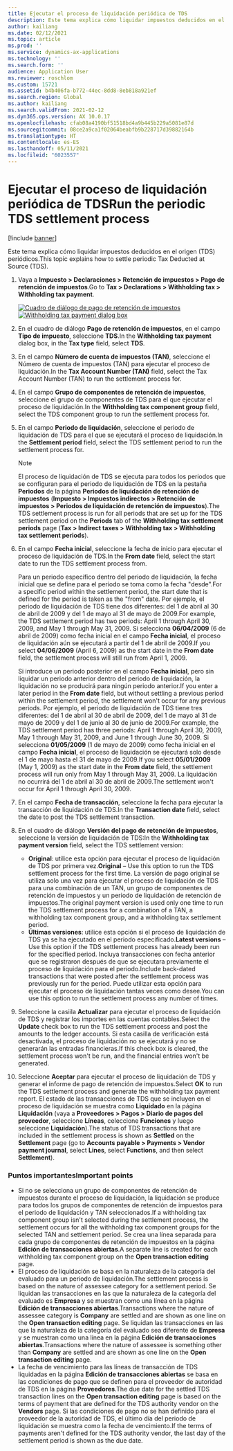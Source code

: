 ```yaml
---
title: Ejecutar el proceso de liquidación periódica de TDS
description: Este tema explica cómo liquidar impuestos deducidos en el origen (TDS) periódicos.
author: kailiang
ms.date: 02/12/2021
ms.topic: article
ms.prod: ''
ms.service: dynamics-ax-applications
ms.technology: ''
ms.search.form: ''
audience: Application User
ms.reviewer: roschlom
ms.custom: 15721
ms.assetid: b4b406fa-b772-44ec-8dd8-8eb818a921ef
ms.search.region: Global
ms.author: kailiang
ms.search.validFrom: 2021-02-12
ms.dyn365.ops.version: AX 10.0.17
ms.openlocfilehash: cfab08a4190bf51518bd4a9b445b229a5081e87d
ms.sourcegitcommit: 08ce2a9ca1f02064beabfb9b228717d39882164b
ms.translationtype: HT
ms.contentlocale: es-ES
ms.lasthandoff: 05/11/2021
ms.locfileid: "6023557"
---
```

# <a name="run-the-periodic-tds-settlement-process"></a><span data-ttu-id="28767-103">Ejecutar el proceso de liquidación periódica de TDS</span><span class="sxs-lookup"><span data-stu-id="28767-103">Run the periodic TDS settlement process</span></span>

[!include [banner](../includes/banner.md)]

<span data-ttu-id="28767-104">Este tema explica cómo liquidar impuestos deducidos en el origen (TDS) periódicos.</span><span class="sxs-lookup"><span data-stu-id="28767-104">This topic explains how to settle periodic Tax Deducted at Source (TDS).</span></span>

1. <span data-ttu-id="28767-105">Vaya a **Impuesto \> Declaraciones \> Retención de impuestos \> Pago de retención de impuestos**.</span><span class="sxs-lookup"><span data-stu-id="28767-105">Go to **Tax \> Declarations \> Withholding tax \> Withholding tax payment**.</span></span>

    <span data-ttu-id="28767-106">[![Cuadro de diálogo de pago de retención de impuestos](./media/apac-ind-TDS-47.png)](./media/apac-ind-TDS-47.png)</span><span class="sxs-lookup"><span data-stu-id="28767-106">[![Withholding tax payment dialog box](./media/apac-ind-TDS-47.png)](./media/apac-ind-TDS-47.png)</span></span>

2. <span data-ttu-id="28767-107">En el cuadro de diálogo **Pago de retención de impuestos**, en el campo **Tipo de impuesto**, seleccione **TDS**.</span><span class="sxs-lookup"><span data-stu-id="28767-107">In the **Withholding tax payment** dialog box, in the **Tax type** field, select **TDS**.</span></span>
3. <span data-ttu-id="28767-108">En el campo **Número de cuenta de impuestos (TAN)**, seleccione el Número de cuenta de impuestos (TAN) para ejecutar el proceso de liquidación.</span><span class="sxs-lookup"><span data-stu-id="28767-108">In the **Tax Account Number (TAN)** field, select the Tax Account Number (TAN) to run the settlement process for.</span></span>
4. <span data-ttu-id="28767-109">En el campo **Grupo de componentes de retención de impuestos**, seleccione el grupo de componentes de TDS para el que ejecutar el proceso de liquidación.</span><span class="sxs-lookup"><span data-stu-id="28767-109">In the **Withholding tax component group** field, select the TDS component group to run the settlement process for.</span></span>
5. <span data-ttu-id="28767-110">En el campo **Periodo de liquidación**, seleccione el periodo de liquidación de TDS para el que se ejecutará el proceso de liquidación.</span><span class="sxs-lookup"><span data-stu-id="28767-110">In the **Settlement period** field, select the TDS settlement period to run the settlement process for.</span></span>

    > [!NOTE]
    > <span data-ttu-id="28767-111">El proceso de liquidación de TDS se ejecuta para todos los periodos que se configuran para el periodo de liquidación de TDS en la pestaña **Periodos** de la página **Periodos de liquidación de retención de impuestos** (**Impuesto \> Impuestos indirectos \> Retención de impuestos \> Periodos de liquidación de retención de impuestos**).</span><span class="sxs-lookup"><span data-stu-id="28767-111">The TDS settlement process is run for all periods that are set up for the TDS settlement period on the **Periods** tab of the **Withholding tax settlement periods** page (**Tax \> Indirect taxes \> Withholding tax \> Withholding tax settlement periods**).</span></span>

6. <span data-ttu-id="28767-112">En el campo **Fecha inicial**, seleccione la fecha de inicio para ejecutar el proceso de liquidación de TDS.</span><span class="sxs-lookup"><span data-stu-id="28767-112">In the **From date** field, select the start date to run the TDS settlement process from.</span></span>

    <span data-ttu-id="28767-113">Para un periodo específico dentro del periodo de liquidación, la fecha inicial que se define para el periodo se toma como la fecha "desde".</span><span class="sxs-lookup"><span data-stu-id="28767-113">For a specific period within the settlement period, the start date that is defined for the period is taken as the "from" date.</span></span> <span data-ttu-id="28767-114">Por ejemplo, el periodo de liquidación de TDS tiene dos diferentes: del 1 de abril al 30 de abril de 2009 y del 1 de mayo al 31 de mayo de 2009.</span><span class="sxs-lookup"><span data-stu-id="28767-114">For example, the TDS settlement period has two periods: April 1 through April 30, 2009, and May 1 through May 31, 2009.</span></span> <span data-ttu-id="28767-115">Si selecciona **06/04/2009** (6 de abril de 2009) como fecha inicial en el campo **Fecha inicial**, el proceso de liquidación aún se ejecutará a partir del 1 de abril de 2009.</span><span class="sxs-lookup"><span data-stu-id="28767-115">If you select **04/06/2009** (April 6, 2009) as the start date in the **From date** field, the settlement process will still run from April 1, 2009.</span></span>

    <span data-ttu-id="28767-116">Si introduce un periodo posterior en el campo **Fecha inicial**, pero sin liquidar un periodo anterior dentro del periodo de liquidación, la liquidación no se producirá para ningún periodo anterior.</span><span class="sxs-lookup"><span data-stu-id="28767-116">If you enter a later period in the **From date** field, but without settling a previous period within the settlement period, the settlement won't occur for any previous periods.</span></span> <span data-ttu-id="28767-117">Por ejemplo, el periodo de liquidación de TDS tiene tres diferentes: del 1 de abril al 30 de abril de 2009, del 1 de mayo al 31 de mayo de 2009 y del 1 de junio al 30 de junio de 2009.</span><span class="sxs-lookup"><span data-stu-id="28767-117">For example, the TDS settlement period has three periods: April 1 through April 30, 2009, May 1 through May 31, 2009, and June 1 through June 30, 2009.</span></span> <span data-ttu-id="28767-118">Si selecciona **01/05/2009** (1 de mayo de 2009) como fecha inicial en el campo **Fecha inicial**, el proceso de liquidación se ejecutará solo desde el 1 de mayo hasta el 31 de mayo de 2009.</span><span class="sxs-lookup"><span data-stu-id="28767-118">If you select **05/01/2009** (May 1, 2009) as the start date in the **From date** field, the settlement process will run only from May 1 through May 31, 2009.</span></span> <span data-ttu-id="28767-119">La liquidación no ocurrirá del 1 de abril al 30 de abril de 2009.</span><span class="sxs-lookup"><span data-stu-id="28767-119">The settlement won't occur for April 1 through April 30, 2009.</span></span>

7. <span data-ttu-id="28767-120">En el campo **Fecha de transacción**, seleccione la fecha para ejecutar la transacción de liquidación de TDS.</span><span class="sxs-lookup"><span data-stu-id="28767-120">In the **Transaction date** field, select the date to post the TDS settlement transaction.</span></span>
8. <span data-ttu-id="28767-121">En el cuadro de diálogo **Versión del pago de retención de impuestos**, seleccione la versión de liquidación de TDS:</span><span class="sxs-lookup"><span data-stu-id="28767-121">In the **Withholding tax payment version** field, select the TDS settlement version:</span></span>

     - <span data-ttu-id="28767-122">**Original**: utilice esta opción para ejecutar el proceso de liquidación de TDS por primera vez.</span><span class="sxs-lookup"><span data-stu-id="28767-122">**Original** – Use this option to run the TDS settlement process for the first time.</span></span> <span data-ttu-id="28767-123">La versión de pago original se utiliza solo una vez para ejecutar el proceso de liquidación de TDS para una combinación de un TAN, un grupo de componentes de retención de impuestos y un periodo de liquidación de retención de impuestos.</span><span class="sxs-lookup"><span data-stu-id="28767-123">The original payment version is used only one time to run the TDS settlement process for a combination of a TAN, a withholding tax component group, and a withholding tax settlement period.</span></span>
    - <span data-ttu-id="28767-124">**Últimas versiones**: utilice esta opción si el proceso de liquidación de TDS ya se ha ejecutado en el periodo especificado.</span><span class="sxs-lookup"><span data-stu-id="28767-124">**Latest versions** – Use this option if the TDS settlement process has already been run for the specified period.</span></span> <span data-ttu-id="28767-125">Incluya transacciones con fecha anterior que se registraron después de que se ejecutara previamente el proceso de liquidación para el periodo.</span><span class="sxs-lookup"><span data-stu-id="28767-125">Include back-dated transactions that were posted after the settlement process was previously run for the period.</span></span> <span data-ttu-id="28767-126">Puede utilizar esta opción para ejecutar el proceso de liquidación tantas veces como desee.</span><span class="sxs-lookup"><span data-stu-id="28767-126">You can use this option to run the settlement process any number of times.</span></span>

9. <span data-ttu-id="28767-127">Seleccione la casiila **Actualizar** para ejecutar el proceso de liquidación de TDS y registrar los importes en las cuentas contables.</span><span class="sxs-lookup"><span data-stu-id="28767-127">Select the **Update** check box to run the TDS settlement process and post the amounts to the ledger accounts.</span></span> <span data-ttu-id="28767-128">Si esta casilla de verificación está desactivada, el proceso de liquidación no se ejecutará y no se generarán las entradas financieras.</span><span class="sxs-lookup"><span data-stu-id="28767-128">If this check box is cleared, the settlement process won't be run, and the financial entries won't be generated.</span></span>
10. <span data-ttu-id="28767-129">Seleccione **Aceptar** para ejecutar el proceso de liquidación de TDS y generar el informe de pago de retención de impuestos.</span><span class="sxs-lookup"><span data-stu-id="28767-129">Select **OK** to run the TDS settlement process and generate the withholding tax payment report.</span></span> <span data-ttu-id="28767-130">El estado de las transacciones de TDS que se incluyen en el proceso de liquidación se muestra como **Liquidado** en la página **Liquidación** (vaya a **Proveedores \> Pagos \> Diario de pagos del proveedor**, seleccione **Líneas**, celeccione **Funciones** y luego seleccione **Liquidación**).</span><span class="sxs-lookup"><span data-stu-id="28767-130">The status of TDS transactions that are included in the settlement process is shown as **Settled** on the **Settlement** page (go to **Accounts payable \> Payments \> Vendor payment journal**, select **Lines**, select **Functions**, and then select **Settlement**).</span></span>

### <a name="important-points"></a><span data-ttu-id="28767-131">Puntos importantes</span><span class="sxs-lookup"><span data-stu-id="28767-131">Important points</span></span>

- <span data-ttu-id="28767-132">Si no se selecciona un grupo de componentes de retención de impuestos durante el proceso de liquidación, la liquidación se produce para todos los grupos de componentes de retención de impuestos para el periodo de liquidación y TAN seleccionados.</span><span class="sxs-lookup"><span data-stu-id="28767-132">If a withholding tax component group isn't selected during the settlement process, the settlement occurs for all the withholding tax component groups for the selected TAN and settlement period.</span></span> <span data-ttu-id="28767-133">Se crea una línea separada para cada grupo de componentes de retención de impuestos en la página **Edición de transacciones abiertas**.</span><span class="sxs-lookup"><span data-stu-id="28767-133">A separate line is created for each withholding tax component group on the **Open transaction editing** page.</span></span>
- <span data-ttu-id="28767-134">El proceso de liquidación se basa en la naturaleza de la categoría del evaluado para un periodo de liquidación.</span><span class="sxs-lookup"><span data-stu-id="28767-134">The settlement process is based on the nature of assessee category for a settlement period.</span></span> <span data-ttu-id="28767-135">Se liquidan las transacciones en las que la naturaleza de la categoría del evaluado es **Empresa** y se muestran como una línea en la página **Edición de transacciones abiertas**.</span><span class="sxs-lookup"><span data-stu-id="28767-135">Transactions where the nature of assessee category is **Company** are settled and are shown as one line on the **Open transaction editing** page.</span></span> <span data-ttu-id="28767-136">Se liquidan las transacciones en las que la naturaleza de la categoría del evaluado sea diferente de **Empresa** y se muestran como una línea en la página **Edición de transacciones abiertas**.</span><span class="sxs-lookup"><span data-stu-id="28767-136">Transactions where the nature of assessee is something other than **Company** are settled and are shown as one line on the **Open transaction editing** page.</span></span>
- <span data-ttu-id="28767-137">La fecha de vencimiento para las líneas de transacción de TDS liquidadas en la página **Edición de transacciones abiertas** se basa en las condiciones de pago que se definen para el proveedor de autoridad de TDS en la página **Proveedores**.</span><span class="sxs-lookup"><span data-stu-id="28767-137">The due date for the settled TDS transaction lines on the **Open transaction editing** page is based on the terms of payment that are defined for the TDS authority vendor on the **Vendors** page.</span></span> <span data-ttu-id="28767-138">Si las condiciones de pago no se han definido para el proveedor de la autoridad de TDS, el último día del periodo de liquidación se muestra como la fecha de vencimiento.</span><span class="sxs-lookup"><span data-stu-id="28767-138">If the terms of payments aren't defined for the TDS authority vendor, the last day of the settlement period is shown as the due date.</span></span>
